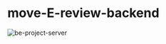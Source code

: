 # move-E-review-backend

![be-project-server](https://socialify.git.ci/samueldenzil/move-E-review-backend/image?description=1&language=1&name=1&owner=1&pattern=Charlie%20Brown&theme=Auto)